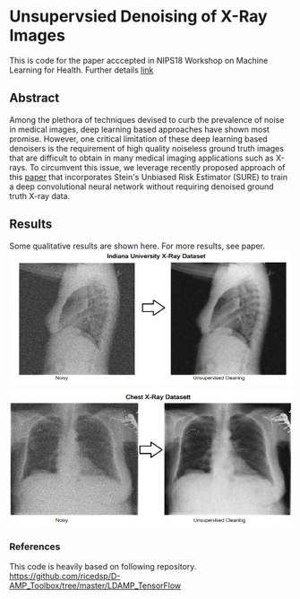 # Unsupervsied Denoising of X-Ray Images
This is code for the paper acccepted in NIPS18 Workshop on Machine Learning for Health. Further details [link](https://awaisrauf.github.io/xray-denoising)
## Abstract
Among the plethora of techniques devised to curb the prevalence of noise in medical images, deep learning based approaches have shown most promise. However, one critical limitation of these deep learning based denoisers is the requirement of high quality noiseless ground truth images that are difficult to obtain in many medical imaging applications such as X-rays. To circumvent this issue, we leverage recently proposed approach of this [paper](https://arxiv.org/pdf/1803.01314.pdf) that incorporates Stein's Unbiased Risk Estimator (SURE) to train a deep convolutional neural network without requiring denoised ground truth X-ray data.
## Results
Some qualitative results are shown here. For more results, see paper. 
![](imgs/NLM.png)

![](imgs/CHEST.png)

### References 
This code is heavily based on following repository.
https://github.com/ricedsp/D-AMP_Toolbox/tree/master/LDAMP_TensorFlow
